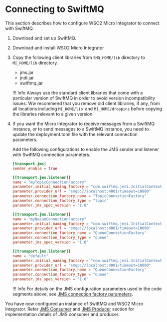 # Connecting to SwiftMQ

This section describes how to configure WSO2 Micro Integrator to connect with SwiftMQ.

1. Download and set up SwiftMQ.
2. Download and install WSO2 Micro Integrator
3. Copy the following client libraries from `SMQ_HOME/lib` directory to `MI_HOME/lib` directory.

    -   jms.jar
    -   jndi.jar
    -   swiftmq.jar

    !!! Info
        Always use the standard client libraries that come with a particular version of SwiftMQ in order to avoid version incompatibility issues. Ww recommend that you remove old client libraries, if any, from all locations including `MI_HOME/lib `and `MI_HOME/droppins` before copying the libraries relevant to a given version.

4.  If you want the Micro Integrator to receive messages from a SwiftMQ instance, or to send messages to a SwiftMQ instance, you need to update the deployment.toml file with the relevant connection parameters.

    Add the following configurations to enable the JMS sender and listener with SwiftMQ connection parameters.
    ```toml
    [transport.jms]
    sender_enable = true
    
    [[transport.jms.listener]]
    name = "myTopicConnectionFactory"
    parameter.initial_naming_factory = "com.swiftmq.jndi.InitialContextFactoryImpl"
    parameter.provider_url = "smqp://localhost:4001/timeout=10000"
    parameter.connection_factory_name = "TopicConnectionFactory"
    parameter.connection_factory_type = "topic"
    parameter.jms_spec_version = "1.0"
    
    [[transport.jms.listener]]
    name = "myQueueConnectionFactory"
    parameter.initial_naming_factory = "com.swiftmq.jndi.InitialContextFactoryImpl"
    parameter.provider_url = "smqp://localhost:4001/timeout=10000"
    parameter.connection_factory_name = "QueueConnectionFactory"
    parameter.connection_factory_type = "queue"
    parameter.jms_spec_version = "1.0"
    
    [[transport.jms.listener]]
    name = "default"
    parameter.initial_naming_factory = "com.swiftmq.jndi.InitialContextFactoryImpl"
    parameter.provider_url = "smqp://localhost:4001/timeout=10000"
    parameter.connection_factory_name = "QueueConnectionFactory"
    parameter.connection_factory_type = "queue"
    parameter.jms_spec_version = "1.0"
    ```
    !!! Info
        For details on the JMS configuration parameters used in the code segments above, see [JMS connection factory parameters]({{base_path}}/reference/config-catalog-mi/#jms-transport-listener-non-blocking-mode).

You have now configured an instance of SwiftMQ and WSO2 Micro Integrator. Refer [JMS Consumer]({{base_path}}/integrate/examples/jms_examples/consuming-jms) and [JMS Producer]({{base_path}}/integrate/examples/jms_examples/producing-jms) section for implementation details of JMS consumer and producer.
